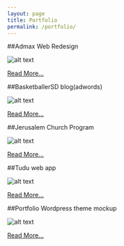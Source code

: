 ```yaml
---
layout: page
title: Portfolio
permalink: /portfolio/
---
```


##Admax Web Redesign

![alt text](https://scontent-a-iad.xx.fbcdn.net/hphotos-xap1/t31.0-8/10504894_1489839624586827_5211827537433859606_o.jpg "admax home page mock up")

[Read More...](https://hero02.github.io/pfi_admax)

##BasketballerSD blog(adwords)

![alt text](https://lh5.googleusercontent.com/-IUpmJZ0YQNc/VMlE1a-slgI/AAAAAAAAAKE/nd1--STygV4/w934-h379-no/basketballersd.png "Basketballer")

 [Read More...](https://hero02.github.io/pfi_basketballer)

##Jerusalem Church Program

![alt text](https://scontent-a-iad.xx.fbcdn.net/hphotos-xpf1/v/t1.0-9/1939653_1439983862905737_1209739354_n.jpg?oh=cd566605791d3a738d17ecda5bb5ed81&oe=5550EC69 "Jerusalem Program Cover")

 [Read More...](https://hero02.github.io/pfi_jerusalemprogram)


##Tudu web app

![alt text](https://lh5.googleusercontent.com/-0CIb94NuMnY/VMk9QW-jSzI/AAAAAAAAAJQ/X1zWrelve-E/w567-h530-no/tudu%2Bweb%2Bapp.png "Tudu")

 [Read More...](https://hero02.github.io/pf1_tudu)
 


##Portfolio Wordpress theme mockup

![alt text](https://scontent-a-iad.xx.fbcdn.net/hphotos-xfa1/v/t1.0-9/10247305_1457196471184476_6029552496775627123_n.jpg?oh=ee1d88b59b12513cd07ac413d7ad72f3&oe=556DA34D "Portfolio Wordpress Theme")

 [Read More...](https://hero02.github.io/pfi_portfoliowp)

